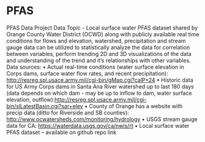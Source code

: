 # PFAS

PFAS Data Project
Data Topic - Local surface water PFAS dataset shared by Orange County Water District (OCWD) along with publicly available real time conditions for flows and elevation, watershed, precipitation and stream gauge data can be utilized to statistically analyze the data for correlation between variables, perform trending 2D and 3D visualizations of the data and understanding of the trend and it’s relationships with other variables.
Data sources:
•	Actual real-time conditions (water surface elevation in Corps dams, surface water flow rates, and recent precipitation): http://resreg.spl.usace.army.mil/cgi-bin/gMap.cgi?calP+24
•	  Historic data for US Army Corps dams in Santa Ana River watershed up to last 180 days (data depends on which dam - may be up to inflow to dam, water surface elevation, outflow):http://resreg.spl.usace.army.mil/cgi-bin/slLatestBasin.cgi?sar+elev
•	County of Orange has a website with precip data (ditto for Riverside and SB counties): http://www.ocwatersheds.com/monitoring/hydrology
•	USGS stream gauge data for CA: https://waterdata.usgs.gov/ca/nwis/rt
•	Local surface water PFAS dataset – available on github repo link 
 
